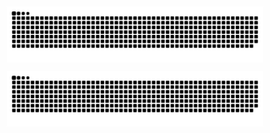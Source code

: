 
![亮色](https://raw.githubusercontent.com/Nowod/Nowod/output/github-contribution-grid-snake.svg)


![暗色](https://raw.githubusercontent.com/Nowod/Nowod/output/github-contribution-grid-snake-dark.svg)
